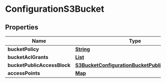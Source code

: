 

# ConfigurationS3Bucket


## Properties

| Name | Type | Description | Notes |
|------------ | ------------- | ------------- | -------------|
|**bucketPolicy** | [**String**](String.md) |  |  [optional] |
|**bucketAclGrants** | [**List**](List.md) |  |  [optional] |
|**bucketPublicAccessBlock** | [**S3BucketConfigurationBucketPublicAccessBlock**](S3BucketConfigurationBucketPublicAccessBlock.md) |  |  [optional] |
|**accessPoints** | [**Map**](Map.md) |  |  [optional] |



